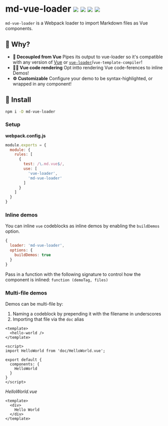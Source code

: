 # md-vue-loader <a href="https://npm.im/md-vue-loader"><img src="https://badgen.net/npm/v/md-vue-loader"></a> <a href="https://npm.im/md-vue-loader"><img src="https://badgen.net/npm/dm/md-vue-loader"></a> <a href="https://packagephobia.now.sh/result?p=md-vue-loader"><img src="https://packagephobia.now.sh/badge?p=md-vue-loader"></a> <a href="https://bundlephobia.com/result?p=md-vue-loader"><img src="https://badgen.net/bundlephobia/minzip/md-vue-loader"></a>

`md-vue-loader` is a Webpack loader to import Markdown files as Vue components.

## :raising_hand: Why?
- **🙌 Decoupled from Vue** Pipes its output to vue-loader so it's compatible with any version of [Vue](https://github.com/vuejs/vue) or [`vue-loader`](https://vue-loader.vuejs.org)/`vue-template-compiler`!
- **👩‍🎨 Vue code rendering** Opt intto rendering Vue code-ferences to inline Demos!
- **⚙️ Customizable** Configure your demo to be syntax-highlighted, or wrapped in any component!

## :rocket: Install
```bash
npm i -D md-vue-loader
```

### Setup
**webpack.config.js**
```js
module.exports = {
  module: {
    rules: [
      {
        test: /\.md.vue$/,
        use: [
          'vue-loader',
          'md-vue-loader'
        ]
      }
    ]
  }
}
```


### Inline demos
You can inline `vue` codeblocks as inline demos by enabling the `buildDemos` option.

```js
{
  loader: 'md-vue-loader',
  options: {
    buildDemos: true
  }
}
```

Pass in a function with the following signature to control how the component is inlined: `function (demoTag, files)`


### Multi-file demos
Demos can be multi-file by:
1. Naming a codeblock by prepending it with the filename in underscores
2. Importing that file via the `doc` alias

```vue
<template>
  <hello-world />
</template>

<script>
import HelloWorld from 'doc/HelloWorld.vue';

export default {
  components: {
    HelloWorld
  }
}
</script>
```

_HelloWorld.vue_
```vue
<template>
  <div>
    Hello World
  </div>
</template>
```
